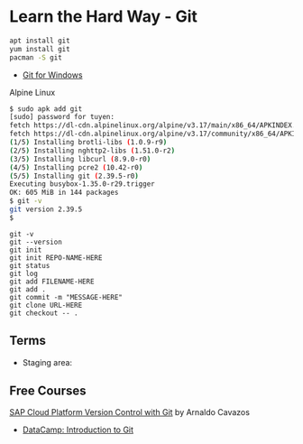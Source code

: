# Learn the Hard Way - Git

```bash
apt install git
yum install git
pacman -S git
```
- [Git for Windows](https://git-scm.com/downloads)

Alpine Linux  
```bash
$ sudo apk add git
[sudo] password for tuyen:
fetch https://dl-cdn.alpinelinux.org/alpine/v3.17/main/x86_64/APKINDEX.tar.gz
fetch https://dl-cdn.alpinelinux.org/alpine/v3.17/community/x86_64/APKINDEX.tar.gz
(1/5) Installing brotli-libs (1.0.9-r9)
(2/5) Installing nghttp2-libs (1.51.0-r2)
(3/5) Installing libcurl (8.9.0-r0)
(4/5) Installing pcre2 (10.42-r0)
(5/5) Installing git (2.39.5-r0)
Executing busybox-1.35.0-r29.trigger
OK: 605 MiB in 144 packages
$ git -v
git version 2.39.5
$
```

```
git -v
git --version
git init
git init REPO-NAME-HERE
git status
git log
git add FILENAME-HERE
git add .
git commit -m "MESSAGE-HERE"
git clone URL-HERE
git checkout -- .
```

## Terms
- Staging area:  

## Free Courses
[SAP Cloud Platform Version Control with Git](https://open.sap.com/courses/git1) by Arnaldo Cavazos

- [DataCamp: Introduction to Git](https://app.datacamp.com/learn/courses/introduction-to-git)
